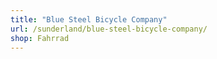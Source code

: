 ```yaml
---
title: "Blue Steel Bicycle Company"
url: /sunderland/blue-steel-bicycle-company/
shop: Fahrrad
---
```

